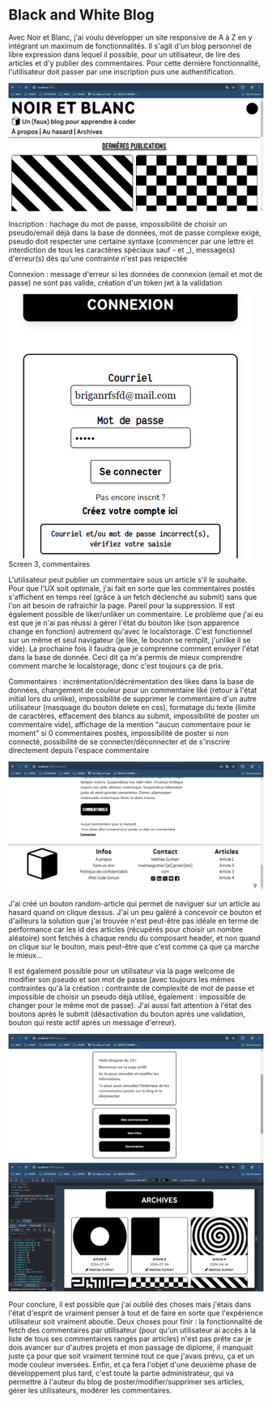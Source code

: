 # Black and White Blog

Avec Noir et Blanc, j'ai voulu développer un site responsive de A à Z en y intégrant un maximum de fonctionnalités. Il s'agit d'un blog personnel de libre expression dans lequel il possible, pour un utilisateur, de lire des articles et d'y publier des commentaires. Pour cette dernière fonctionnalité, l'utilisateur doit passer par une inscription puis une authentification.

![Page d'accueil](Readme-Pictures/Screen-8.png)

Inscription : hachage du mot de passe, impossibilité de choisir un pseudo/email déjà dans la base de données, mot de passe complexe exigé, pseudo doit respecter une certaine syntaxe (commencer par une lettre et interdiction de tous les caractères spéciaux sauf - et \_), message(s) d'erreur(s) dès qu'une contrainte n'est pas respectée

Connexion : message d'erreur si les données de connexion (email et mot de passe) ne sont pas valide, création d'un token jwt à la validation

![Texte alternatif test](Readme-Pictures/Screen-14.png)
Screen 3, commentaires

L'utilisateur peut publier un commentaire sous un article s'il le souhaite. Pour que l'UX soit optimale, j'ai fait en sorte que les commentaires postés s'affichent en temps réel (grâce à un fetch déclenché au submit) sans que l'on ait besoin de rafraichir la page. Pareil pour la suppression. Il est également possible de liker/unliker un commentaire. Le problème que j'ai eu est que je n'ai pas réussi à gérer l'état du bouton like (son apparence change en fonction) autrement qu'avec le localstorage. C'est fonctionnel sur un même et seul navigateur (je like, le bouton se remplit, j'unlike il se vide). La prochaine fois il faudra que je comprenne comment envoyer l'état dans la base de donnée. Ceci dit ça m'a permis de mieux comprendre comment marche le localstorage, donc c'est toujours ça de pris.

Commentaires : incrémentation/décrémentation des likes dans la base de données, changement de couleur pour un commentaire liké (retour à l'état initial lors du unlike), impossibilité de supprimer le commentaire d'un autre utilisateur (masquage du bouton delete en css), formatage du texte (limite de caractères, effacement des blancs au submit, impossibilité de poster un commentaire vide), affichage de la mention "aucun commentaire pour le moment" si 0 commentaires postés, impossibilité de poster si non connecté, possibilité de se connecter/déconnecter et de s'inscrire directement depuis l'espace commentaire

![Texte alternatif test](Readme-Pictures/Screen-11.png)

J'ai créé un bouton random-article qui permet de naviguer sur un article au hasard quand on clique dessus. J'ai un peu galéré à concevoir ce bouton et d'ailleurs la solution que j'ai trouvée n'est peut-être pas idéale en terme de performance car les id des articles (récupérés pour choisir un nombre aléatoire) sont fetchés à chaque rendu du composant header, et non quand on clique sur le bouton, mais peut-être que c'est comme ça que ça marche le mieux...

Il est également possible pour un utilisateur via la page welcome de modifier son pseudo et son mot de passe (avec toujours les mêmes contraintes qu'à la création : contrainte de complexité de mot de passe et impossible de choisir un pseudo déjà utilisé, également : impossible de changer pour le même mot de passe). J'ai aussi fait attention à l'état des boutons après le submit (désactivation du bouton après une validation, bouton qui reste actif après un message d'erreur).

![Texte alternatif test](Readme-Pictures/Screen-13.png)
![Texte alternatif test](Readme-Pictures/Screen-12.png)

Pour conclure, il est possible que j'ai oublié des choses mais j'étais dans l'état d'esprit de vraiment penser à tout et de faire en sorte que l'expérience utilisateur soit vraiment aboutie. Deux choses pour finir : la fonctionnalité de fetch des commentaires par utilisateur (pour qu'un utilisateur ai accès à la liste de tous ses commentaires rangés par articles) n'est pas prête car je dois avancer sur d'autres projets et mon passage de diplome, il manquait juste ça pour que soit vraiment terminé tout ce que j'avais prévu, ça et un mode couleur inversées. Enfin, et ça fera l'objet d'une deuxième phase de développement plus tard, c'est toute la partie administrateur, qui va permettre à l'auteur du blog de poster/modifier/supprimer ses articles, gérer les utilisateurs, modérer les commentaires.
